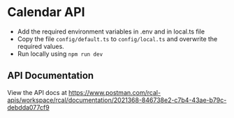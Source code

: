 # Calendar API
- Add the required environment variables in .env and in local.ts file
- Copy the file `config/default.ts` to `config/local.ts` and overwrite the required values.
- Run locally using `npm run dev`

## API Documentation
View the API docs at https://www.postman.com/rcal-apis/workspace/rcal/documentation/2021368-846738e2-c7b4-43ae-b79c-debdda077cf9
